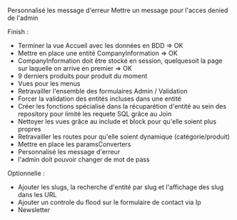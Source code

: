 Personnalisé les message d'erreur
Mettre un message pour l'acces denied de l'admin

Finish : 
- Terminer la vue Accueil avec les données en BDD => OK
- Mettre en place une entité CompanyInformation => OK
- CompanyInformation doit être stocké en session, quelquesoit la page sur laquelle on arrive en premier => OK
- 9 derniers produits pour produit du moment
- Vues pour les menus
- Retravailler l'ensemble des formulaires Admin / Validation
- Forcer la validation des entités incluses dans une entité
- Créer les fonctions spécialisé dans la récuparétion d'entité au sein des repository pour limité les requete SQL grâce au Join
- Nettoyer les vues grâce au include et block pour qu'elle soient plus propres
- Retravailler les routes pour qu'elle soient dynamique (catégorie/produit)
- Mettre en place les paramsConverters
- Personnalisé les message d'erreur
- l'admin doit pouvoir changer de mot de pass

Optionnelle : 
- Ajouter les slugs, la recherche d'entité par slug et l'affichage des slug dans les URL
- Ajouter un controle du flood sur le formulaire de contact via Ip
- Newsletter
